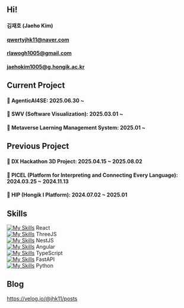 ## Hi!
#### 김재호 (Jaeho Kim)
#### qwertyjhk11@naver.com
#### rlawogh1005@gmail.com
#### jaehokim1005@g.hongik.ac.kr


## Current Project
#### 🔭 AgenticAI4SE: 2025.06.30 ~
#### 🔭 SWV (Software Visualization): 2025.03.01 ~   
#### 🔭 Metaverse Laerning Management System: 2025.01 ~   

## Previous Project
#### 🔭 DX Hackathon 3D Project: 2025.04.15 ~ 2025.08.02
#### 🔭 PICEL (Platform for Interpreting and Connecting Every Language): 2024.03.25 ~ 2024.11.13  
#### 🔭 HIP (Hongik I Platform): 2024.07.02 ~ 2025.01


## Skills
[![My Skills](https://skillicons.dev/icons?i=react)]() React <br> [![My Skills](https://skillicons.dev/icons?i=threejs)]() ThreeJS <br> [![My Skills](https://skillicons.dev/icons?i=nestjs)]() NestJS <br> [![My Skills](https://skillicons.dev/icons?i=angular)]() Angular <br> [![My Skills](https://skillicons.dev/icons?i=typescript)]() TypeScript <br> [![My Skills](https://skillicons.dev/icons?i=fastapi)]() FastAPI <br> [![My Skills](https://skillicons.dev/icons?i=python)]() Python <br>

## Blog
https://velog.io/@jhk11/posts
<!--
**rlawogh1005/rlawogh1005** is a ✨ _special_ ✨ repository because its `README.md` (this file) appears on your GitHub profile.

Here are some ideas to get you started:

- 🔭 I’m currently working on ...
- 🌱 I’m currently learning ...
- 👯 I’m looking to collaborate on ...
- 🤔 I’m looking for help with ...
- 💬 Ask me about ...
- 📫 How to reach me: ...
- 😄 Pronouns: ...
- ⚡ Fun fact: ...
-->

